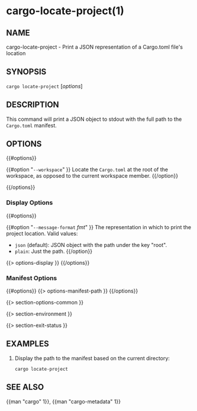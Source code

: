 # cargo-locate-project(1)

## NAME

cargo-locate-project - Print a JSON representation of a Cargo.toml file's location

## SYNOPSIS

`cargo locate-project` [_options_]

## DESCRIPTION

This command will print a JSON object to stdout with the full path to the
`Cargo.toml` manifest.

## OPTIONS

{{#options}}

{{#option "`--workspace`" }}
Locate the `Cargo.toml` at the root of the workspace, as opposed to the current
workspace member.
{{/option}}

{{/options}}

### Display Options

{{#options}}

{{#option "`--message-format` _fmt_" }}
The representation in which to print the project location. Valid values:

- `json` (default): JSON object with the path under the key "root".
- `plain`: Just the path.
{{/option}}

{{> options-display }}
{{/options}}

### Manifest Options

{{#options}}
{{> options-manifest-path }}
{{/options}}

{{> section-options-common }}

{{> section-environment }}

{{> section-exit-status }}

## EXAMPLES

1. Display the path to the manifest based on the current directory:

       cargo locate-project

## SEE ALSO
{{man "cargo" 1}}, {{man "cargo-metadata" 1}}
